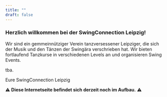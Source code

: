 ```yaml
---
title: ""
draft: false
---
```


### Herzlich willkommen bei der SwingConnection Leipzig! 

Wir sind ein gemmeinnütziger Verein tanzversessener Leipziger, die sich der Musik und den Tänzen der Swingära verschrieben hat. Wir bieten fortlaufend Tanzkurse in verschiedenen Levels an und organisieren Swing Events.

tba.


Eure SwingConnection Leipzig


:warning: **Diese Internetseite befindet sich derzeit noch im Aufbau.** :warning:




